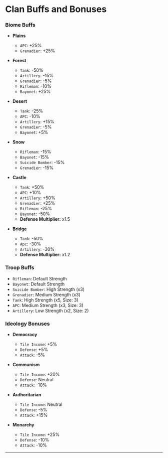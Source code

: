 
# Clan Buffs and Bonuses

### Biome Buffs
- **Plains**
  - `APC`: +25%
  - `Grenadier`: +25%

- **Forest**
  - `Tank`: -50%
  - `Artillery`: -15%
  - `Grenadier`: -5%
  - `Rifleman`: -10%
  - `Bayonet`: +25%

- **Desert**
  - `Tank`: -25%
  - `APC`: -10%
  - `Artillery`: +15%
  - `Grenadier`: -5%
  - `Bayonet`: +5%

- **Snow**
  - `Rifleman`: -15%
  - `Bayonet`: -15%
  - `Suicide Bomber`: -15%
  - `Grenadier`: -15%

- **Castle**
  - `Tank`: +50%
  - `APC`: +10%
  - `Artillery`: +50%
  - `Grenadier`: +25%
  - `Rifleman`: -25%
  - `Bayonet`: -50%
  - **Defense Multiplier:** x1.5

- **Bridge**
  - `Tank`: -50%
  - `Apc`: -30%
  - `Artillery`: -30%
  - **Defense Multiplier:** x1.2

### Troop Buffs
- `Rifleman`: Default Strength
- `Bayonet`: Default Strength
- `Suicide Bomber`: High Strength (x3)
- `Grenadier`: Medium Strength (x3)
- `Tank`: High Strength (x5, Size: 3)
- `APC`: Medium Strength (x3, Size: 3)
- `Artillery`: Low Strength (x2, Size: 2)

### Ideology Bonuses
- **Democracy**
  - `Tile Income`: +5%
  - `Defense`: +5%
  - `Attack`: -5%

- **Communism**
  - `Tile Income`: +20%
  - `Defense`: Neutral
  - `Attack`: -10%

- **Authoritarian**
  - `Tile Income`: Neutral
  - `Defense`: -5%
  - `Attack`: +15%

- **Monarchy**
  - `Tile Income`: +25%
  - `Defense`: -10%
  - `Attack`: -10%

---
